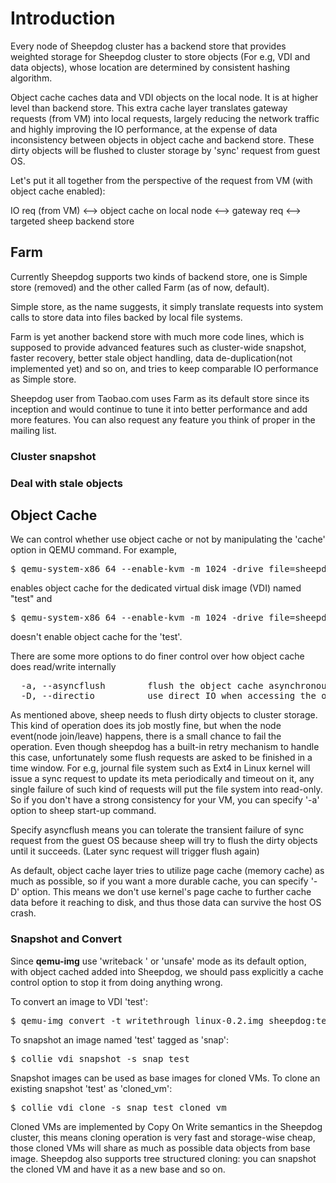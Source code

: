 # Introduction
Every node of Sheepdog cluster has a backend store that provides weighted storage for Sheepdog cluster to store objects (For e.g, VDI and data objects), whose location are determined by consistent hashing algorithm.

Object cache caches data and VDI objects on the local node. It is at higher level than backend store. This extra cache layer translates gateway requests (from VM) into local requests, largely reducing the network traffic and highly improving the IO performance, at the expense of data inconsistency between objects in object cache and backend store. These dirty objects will be flushed to cluster storage by 'sync' request from guest OS.

Let's put it all together from the perspective of the request from VM (with object cache enabled):

IO req (from VM) <--> object cache on local node <--> gateway req <--> targeted sheep backend store

## Farm
Currently Sheepdog supports two kinds of backend store, one is Simple store (removed) and the other called Farm (as of now, default).

Simple store, as the name suggests, it simply translate requests into system calls to store data into files backed by local file systems.

Farm is yet another backend store with much more code lines, which is supposed to provide advanced features such as cluster-wide snapshot, faster recovery, better stale object handling, data de-duplication(not implemented yet) and so on, and tries to keep comparable IO performance as Simple store.

Sheepdog user from Taobao.com uses Farm as its default store since its inception and would continue to tune it into better performance and add more features. You can also request any feature you think of proper in the mailing list.

### Cluster snapshot

### Deal with stale objects

## Object Cache
We can control whether use object cache or not by manipulating the 'cache' option in QEMU command. For example,
<pre>
$ qemu-system-x86_64 --enable-kvm -m 1024 -drive file=sheepdog:test,cache=writeback
</pre>
enables object cache for the dedicated virtual disk image (VDI) named "test" and
<pre>
$ qemu-system-x86_64 --enable-kvm -m 1024 -drive file=sheepdog:test
</pre>
doesn't enable object cache for the 'test'.

There are some more options to do finer control over how object cache does read/write internally
<pre>
  -a, --asyncflush        flush the object cache asynchronously
  -D, --directio          use direct IO when accessing the object from object cache
</pre>

As mentioned above, sheep needs to flush dirty objects to cluster storage. This kind of operation does its job mostly fine, but when the node event(node join/leave) happens, there is a small chance to fail the operation. Even though sheepdog has a built-in retry mechanism to handle this case, unfortunately some flush requests are asked to be finished in a time window. For e.g, journal file system such as Ext4 in Linux kernel will issue a sync request to update its meta periodically and timeout on it, any single failure of such kind of requests will put the file system into read-only. So if you don't have a strong consistency for your VM, you can specify '-a' option to sheep start-up command.

Specify asyncflush means you can tolerate the transient failure of sync request from the guest OS because sheep will try to flush the dirty objects until it succeeds. (Later sync request will trigger flush again)

As default, object cache layer tries to utilize page cache (memory cache) as much as possible, so if you want a more durable cache, you can specify '-D' option. This means we don't use kernel's page cache to further cache data before it reaching to disk, and thus those data can survive the host OS crash.

### Snapshot and Convert
Since **qemu-img** use 'writeback ' or 'unsafe' mode as its default option, with object cached added into Sheepdog, we should pass explicitly a cache control option to stop it from doing anything wrong.

To convert an image to VDI 'test':
<pre>
$ qemu-img convert -t writethrough linux-0.2.img sheepdog:test
</pre>

To snapshot an image named 'test' tagged as 'snap':
<pre>
$ collie vdi snapshot -s snap test
</pre>

Snapshot images can be used as base images for cloned VMs. To clone an existing snapshot 'test' as 'cloned_vm':
<pre>
$ collie vdi clone -s snap test cloned_vm
</pre>

Cloned VMs are implemented by Copy On Write semantics in the Sheepdog cluster, this means cloning operation is very fast and storage-wise cheap, those cloned VMs will share as much as possible data objects from base image. Sheepdog also supports tree structured cloning: you can snapshot the cloned VM and have it as a new base and so on.